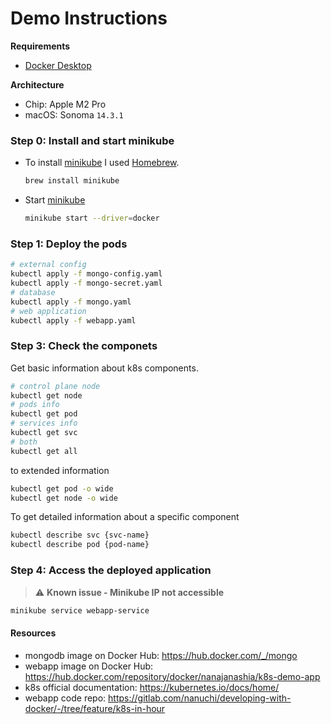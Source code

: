# Demo Instructions

**Requirements**

- [Docker Desktop](https://docs.docker.com/desktop/install/mac-install/)

**Architecture**

- Chip: Apple M2 Pro
- macOS: Sonoma `14.3.1`

### Step 0: Install and start minikube

- To install [minikube](https://minikube.sigs.k8s.io/docs/start/) I used [Homebrew](https://brew.sh).

  ```sh
  brew install minikube
  ```

- Start [minikube](https://minikube.sigs.k8s.io/docs/start/)

  ```sh
  minikube start --driver=docker
  ```

### Step 1: Deploy the pods

```sh
# external config
kubectl apply -f mongo-config.yaml
kubectl apply -f mongo-secret.yaml
# database
kubectl apply -f mongo.yaml
# web application
kubectl apply -f webapp.yaml
```

### Step 3: Check the componets

Get basic information about k8s components.

```sh
# control plane node
kubectl get node
# pods info
kubectl get pod
# services info
kubectl get svc
# both
kubectl get all
```

to extended information

```sh
kubectl get pod -o wide
kubectl get node -o wide
```

To get detailed information about a specific component

```sh
kubectl describe svc {svc-name}
kubectl describe pod {pod-name}
```

### Step 4: Access the deployed application

> :warning: **Known issue - Minikube IP not accessible**

```sh
minikube service webapp-service
```

#### Resources

- mongodb image on Docker Hub: https://hub.docker.com/_/mongo
- webapp image on Docker Hub: https://hub.docker.com/repository/docker/nanajanashia/k8s-demo-app
- k8s official documentation: https://kubernetes.io/docs/home/
- webapp code repo: https://gitlab.com/nanuchi/developing-with-docker/-/tree/feature/k8s-in-hour
